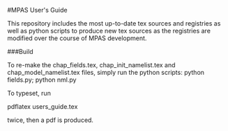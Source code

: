 #MPAS User's Guide

This repository includes the most up-to-date tex sources and registries as well as python scripts to produce new tex sources as the registries are modified over the course of MPAS development.

###Build

To re-make the chap_fields.tex, chap_init_namelist.tex and chap_model_namelist.tex files, simply run the python scripts: python fields.py; python nml.py

To typeset, run 

pdflatex users_guide.tex

twice, then a pdf is produced.
